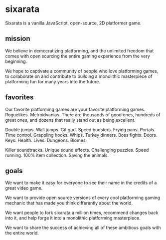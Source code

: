 # sixarata

Sixarata is a vanilla JavaScript, open-source, 2D platformer game.

## mission

We believe in democratizing platforming, and the unlimited freedom that comes with open sourcing the entire gaming experience from the very beginning.

We hope to captivate a community of people who love platforming games, to collaborate on and contribute to building a monolithic masterpiece of platforming fun for many years into the future.

## favorites

Our favorite platforming games are your favorite platforming games. Roguelikes. Metroidvanias. There are thousands of good ones, hundreds of great ones, and dozens that really stand out as being excellent.

Double jumps. Wall jumps. Git gud. Speed boosters. Frying pans. Portals. Time control. Grappling hooks. Whips. Turkey dinners. Boss fights. Doors. Keys. Health. Lives. Dungeons. Biomes.

Killer soundtracks. Unique sound effects. Challenging puzzles. Speed running. 100% item collection. Saving the animals.

## goals

We want to make it easy for everyone to see their name in the credits of a great video game.

We want to provide open source versions of every cool platforming gaming mechanic that has made you think differently about the world.

We want people to fork sixarata a million times, recommend changes back into it, and help forge it into a monolithic platforming masterpiece.

We want to share the success of achieving all of these ambitious goals with the entire world.
